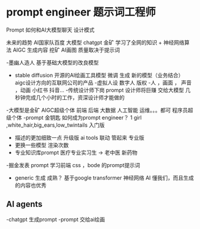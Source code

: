 # prompt engineer 题示词工程师

Prompt 如何和AI大模型聊天 设计模式

未来的趋势 AI国家队百度
大模型 chatgpt 金矿 学习了全网的知识 + 神经网络算法
AIGC  生成内容 挖矿
AI画图 质量取决于提示词

-墨幽人造人 基于基础大模型的改良模型
 - stable diffusion 开源的AI绘画工具模型 微调
  生成 新的模型（业务结合）
 aigc设计方向的互联网公司的产品
  -虚拟人设 数字人 版权
  -人 ，画面 ， 声音 ，动画
    小红书 抖音...
  -传统设计师下岗 prompt 设计师将巨赚 交给大模型
    几秒钟完成几个小时的工作，资深设计师才能做的


-大模型是金矿 AIGC超级个体
前端 后端 大数据 人工智能 运维。。。都可 程序员超级个体
-prompt 金钥匙
 如何成为prompt engineer？
 1 girl ,white_hair,big_ears,low_twintails 入门版
  
  - 描述的更加细致一点 升级版
  ai tools 联动 管起来 专业版
  - 更换一些模型 渲染次数
  - 专业知识库prompt
  医疗专业实习生 -> 老中医 新药物

  -掘金发表
    prompt 学习前端 css ，bode 的prompt提示词

  - generic 生成
  成熟？ 基于google transformer 神经网络 AI 懂我们，而且生成的内容也优秀

## AI agents
-chatgpt 生成prompt
-prompt 交给ai绘画
